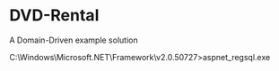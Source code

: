 DVD-Rental
==========

A Domain-Driven example solution


C:\Windows\Microsoft.NET\Framework\v2.0.50727>aspnet_regsql.exe

